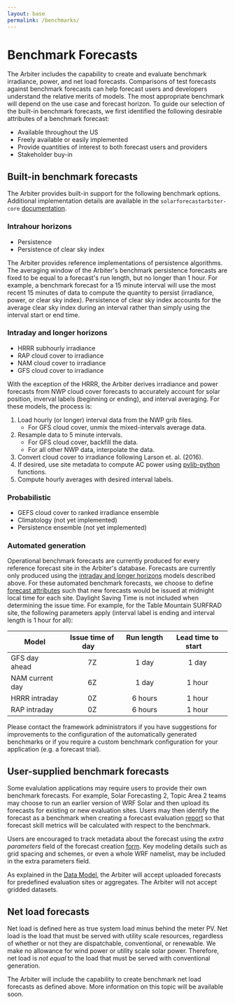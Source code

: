 ```yaml
---
layout: base
permalink: /benchmarks/
---
```


# Benchmark Forecasts

The Arbiter includes the capability to create and evaluate benchmark
irradiance, power, and net load forecasts. Comparisons of test forecasts
against benchmark forecasts can help forecast users and developers
understand the relative merits of models. The most appropriate benchmark
will depend on the use case and forecast horizon. To guide our selection
of the built-in benchmark forecasts, we first identified the following
desirable attributes of a benchmark forecast:

* Available throughout the US
* Freely available or easily implemented
* Provide quantities of interest to both forecast users and providers
* Stakeholder buy-in

## Built-in benchmark forecasts

The Arbiter provides built-in support for the following benchmark
options. Additional implementation details are available in the
``solarforecastarbiter-core``
[documentation](https://solarforecastarbiter-core.readthedocs.io/en/latest/reference-forecasts.html).

### Intrahour horizons

* Persistence
* Persistence of clear sky index

The Arbiter provides reference implementations of persistence
algorithms. The averaging window of the Arbiter's benchmark persistence
forecasts are fixed to be equal to a forecast's run length, but no
longer than 1 hour. For example, a benchmark forecast for a 15 minute
interval will use the most recent 15 minutes of data to compute the
quantity to persist (irradiance, power, or clear sky index). Persistence
of clear sky index accounts for the average clear sky index during an
interval rather than simply using the interval start or end time.

### Intraday and longer horizons

* HRRR subhourly irradiance
* RAP cloud cover to irradiance
* NAM cloud cover to irradiance
* GFS cloud cover to irradiance

With the exception of the HRRR, the Arbiter derives irradiance and power
forecasts from NWP cloud cover forecasts to accurately account for solar
position, inverval labels (beginning or ending), and interval averaging.
For these models, the process is:

1. Load hourly (or longer) interval data from the NWP grib files.
   * For GFS cloud cover, unmix the mixed-intervals average data.
2. Resample data to 5 minute intervals.
   * For GFS cloud cover, backfill the data.
   * For all other NWP data, interpolate the data.
3. Convert cloud cover to irradiance following Larson et. al. (2016).
4. If desired, use site metadata to compute AC power using
   [pvlib-python](https://pvlib-python.readthedocs.io/en/latest/)
   functions.
5. Compute hourly averages with desired interval labels.

### Probabilistic

* GEFS cloud cover to ranked irradiance ensemble
* Climatology (not yet implemented)
* Persistence ensemble (not yet implemented)

### Automated generation

Operational benchmark forecasts are currently produced for every
reference forecast site in the Arbiter's database. Forecasts are currently only produced
using the [intraday and longer horizons](#Intraday-and-longer-horizons)
models described above. For these automated benchmark forecasts, we choose to define
[forecast attributes](/definitions/#forecastattrs) such that new forecasts
would be issued at midnight local time for each site. Daylight Saving Time
is not included when determining the issue time. For example, for the
Table Mountain SURFRAD site, the following parameters apply (interval label
is ending and interval length is 1 hour for all):

| Model | Issue time of day &nbsp;&nbsp;&nbsp;| Run length &nbsp;&nbsp;&nbsp;| Lead time to start &nbsp;&nbsp;&nbsp;|
|-------|:-----------------:|:----------:|:------------------:|
| GFS day ahead | 7Z | 1 day | 1 day |
| NAM current day | 6Z | 1 day | 1 hour |
| HRRR intraday | 0Z | 6 hours | 1 hour |
| RAP intraday | 0Z | 6 hours | 1 hour |

Please contact the framework administrators if you have suggestions for
improvements to the configuration of the automatically generated
benchmarks or if you require a custom benchmark configuration for your
application (e.g. a forecast trial).

## User-supplied benchmark forecasts

Some evalulation applications may require users to provide their own
benchmark forecasts. For example, Solar Forecasting 2, Topic Area 2
teams may choose to run an earlier version of WRF Solar and then upload
its forecasts for existing or new evaluation sites. Users may then
identify the forecast as a benchmark when creating a forecast
evaluation [report](/documentation/dashboard/#create-new-report) so that
forecast skill metrics will be calculated with respect to the benchmark.

Users are encouraged to track metadata about the forecast using the
*extra parameters* field of the forecast creation
[form](documentation/dashboard/#create-new-forecast). Key modeling details
such as grid spacing and schemes, or even a whole WRF namelist, may be
included in the extra parameters field.

As explained in the [Data Model](/datamodel/), the Arbiter will accept
uploaded forecasts for predefined evaluation sites or aggregates. The
Arbiter will not accept gridded datasets.

## Net load forecasts

Net load is defined here as true system load minus behind the meter PV.
Net load is the load that must be served with utility scale resources,
regardless of whether or not they are dispatchable, conventional, or
renewable. We make no allowance for wind power or utility scale solar
power. Therefore, net load is *not equal* to the load that must be
served with conventional generation.

The Arbiter will include the capability to create benchmark net load
forecasts as defined above. More information on this topic will be
available soon.
